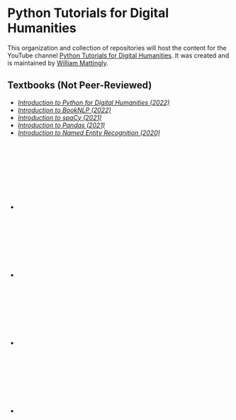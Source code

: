 # Python Tutorials for Digital Humanities

This organization and collection of repositories will host the content for the YouTube channel <a href="www.youtube.com/pythontutorialsfordigitalhumanities.com">Python Tutorials for Digital Humanities</a>. It was created and is maintained by <a href= "https://github.com/wjbmattingly">William Mattingly</a>.

## Textbooks (Not Peer-Reviewed)
- *[Introduction to Python for Digital Humanities (2022)](https://python-textbook.pythonhumanities.com)*
- *[Introduction to BookNLP (2022)](https://booknlp.pythonhumanities.com)*
- *[Introduction to spaCy (2021)](https://spacy.pythonhumanities.com)*
- *[Introduction to Pandas (2021)](https://pandas.pythonhumanities.com)*
- *[Introduction to Named Entity Recognition (2020)](https://ner.pythonhumanities.com)*
<div class="social-media">
<data class="u-url" href="/"></data>

<div class="wrapper">

  <div class="social-links">
    <ul class="social-media-list">
      <li><a rel="me" href="https://www.facebook.com/wjbmattingly" target="_blank" title="wjbmattingly">
    <svg class="svg-icon grey"><use xlink:href="/assets/minima-social-icons.svg#facebook"></use></svg>
    </a></li>
    <li><a rel="me" href="https://github.com/wjbmattingly" target="_blank" title="wjbmattingly">
    <svg class="svg-icon grey"><use xlink:href="/assets/minima-social-icons.svg#github"></use></svg></a>
      </li>
    <li>
      <a rel="me" href="https://twitter.com/wjb_mattingly" target="_blank" title="wjb_mattingly"><svg class="svg-icon grey">
      <use xlink:href="/assets/minima-social-icons.svg#twitter"></use></svg></a></li>
    <li><a rel="me" href="https://www.youtube.com/PythonTutorialsforDigitalHumanities" target="_blank" title="PythonTutorialsforDigitalHumanities"><svg class="svg-icon grey"><use xlink:href="/assets/minima-social-icons.svg#youtube"></use></svg></a>
    </li>
    </ul>
</div>

</div>

</div>
